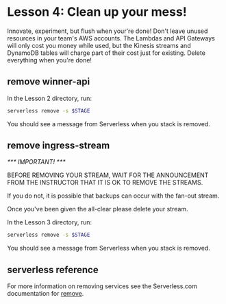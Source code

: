 # Lesson 4: Clean up your mess!

Innovate, experiment, but flush when your're done! Don't leave unused resources in your team's AWS accounts.  The Lambdas and API Gateways will only cost you money while used, but the Kinesis streams and DynamoDB tables will charge part of their cost just for existing.  Delete everything when you're done!

## remove winner-api

In the Lesson 2 directory, run:

```sh
serverless remove -s $STAGE
```

You should see a message from Serverless when you stack is removed.

## remove ingress-stream

_*** IMPORTANT! ***_

BEFORE REMOVING YOUR STREAM, WAIT FOR THE ANNOUNCEMENT FROM THE INSTRUCTOR THAT IT IS OK TO REMOVE THE STREAMS.

If you do not, it is possible that backups can occur with the fan-out stream.

Once you've been given the all-clear please delete your stream.

In the Lesson 3 directory, run:

```sh
serverless remove -s $STAGE
```

You should see a message from Serverless when you stack is removed.

## serverless reference

For more information on removing services see the Serverless.com documentation for [remove](https://serverless.com/framework/docs/providers/aws/cli-reference/remove/#aws---remove).
